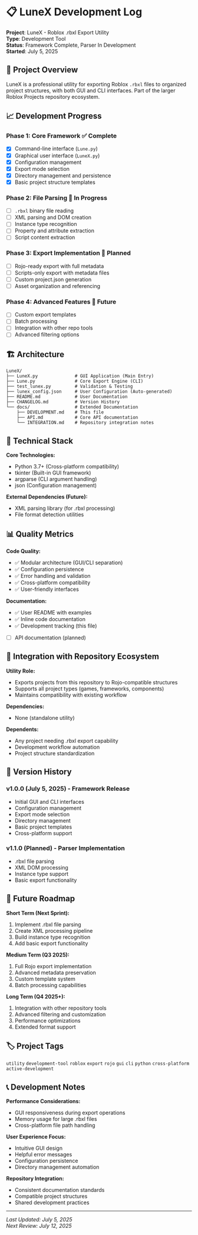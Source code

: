 # 📋 LuneX Development Log

**Project**: LuneX - Roblox .rbxl Export Utility  
**Type**: Development Tool  
**Status**: Framework Complete, Parser In Development  
**Started**: July 5, 2025  

## 🎯 Project Overview

LuneX is a professional utility for exporting Roblox `.rbxl` files to organized project structures, with both GUI and CLI interfaces. Part of the larger Roblox Projects repository ecosystem.

## 📈 Development Progress

### Phase 1: Core Framework ✅ Complete
- [x] Command-line interface (`Lune.py`)
- [x] Graphical user interface (`LuneX.py`)
- [x] Configuration management
- [x] Export mode selection
- [x] Directory management and persistence
- [x] Basic project structure templates

### Phase 2: File Parsing 🔄 In Progress
- [ ] `.rbxl` binary file reading
- [ ] XML parsing and DOM creation
- [ ] Instance type recognition
- [ ] Property and attribute extraction
- [ ] Script content extraction

### Phase 3: Export Implementation 📅 Planned
- [ ] Rojo-ready export with full metadata
- [ ] Scripts-only export with metadata files
- [ ] Custom project.json generation
- [ ] Asset organization and referencing

### Phase 4: Advanced Features 📅 Future
- [ ] Custom export templates
- [ ] Batch processing
- [ ] Integration with other repo tools
- [ ] Advanced filtering options

## 🏗️ Architecture

```
LuneX/
├── LuneX.py              # GUI Application (Main Entry)
├── Lune.py               # Core Export Engine (CLI)
├── test_lunex.py         # Validation & Testing
├── lunex_config.json     # User Configuration (Auto-generated)
├── README.md             # User Documentation
├── CHANGELOG.md          # Version History
└── docs/                 # Extended Documentation
    ├── DEVELOPMENT.md    # This file
    ├── API.md            # Core API documentation
    └── INTEGRATION.md    # Repository integration notes
```

## 🔧 Technical Stack

**Core Technologies:**
- Python 3.7+ (Cross-platform compatibility)
- tkinter (Built-in GUI framework)
- argparse (CLI argument handling)
- json (Configuration management)

**External Dependencies (Future):**
- XML parsing library (for .rbxl processing)
- File format detection utilities

## 📊 Quality Metrics

**Code Quality:**
- ✅ Modular architecture (GUI/CLI separation)
- ✅ Configuration persistence
- ✅ Error handling and validation
- ✅ Cross-platform compatibility
- ✅ User-friendly interfaces

**Documentation:**
- ✅ User README with examples
- ✅ Inline code documentation
- ✅ Development tracking (this file)
- [ ] API documentation (planned)

## 🎯 Integration with Repository Ecosystem

**Utility Role:**
- Exports projects from this repository to Rojo-compatible structures
- Supports all project types (games, frameworks, components)
- Maintains compatibility with existing workflow

**Dependencies:**
- None (standalone utility)

**Dependents:**
- Any project needing .rbxl export capability
- Development workflow automation
- Project structure standardization

## 📝 Version History

### v1.0.0 (July 5, 2025) - Framework Release
- Initial GUI and CLI interfaces
- Configuration management
- Export mode selection
- Directory management
- Basic project templates
- Cross-platform support

### v1.1.0 (Planned) - Parser Implementation
- .rbxl file parsing
- XML DOM processing
- Instance type support
- Basic export functionality

## 🔮 Future Roadmap

**Short Term (Next Sprint):**
1. Implement .rbxl file parsing
2. Create XML processing pipeline
3. Build instance type recognition
4. Add basic export functionality

**Medium Term (Q3 2025):**
1. Full Rojo export implementation
2. Advanced metadata preservation
3. Custom template system
4. Batch processing capabilities

**Long Term (Q4 2025+):**
1. Integration with other repository tools
2. Advanced filtering and customization
3. Performance optimizations
4. Extended format support

## 🏷️ Project Tags

`utility` `development-tool` `roblox` `export` `rojo` `gui` `cli` `python` `cross-platform` `active-development`

## 📞 Development Notes

**Performance Considerations:**
- GUI responsiveness during export operations
- Memory usage for large .rbxl files
- Cross-platform file path handling

**User Experience Focus:**
- Intuitive GUI design
- Helpful error messages
- Configuration persistence
- Directory management automation

**Repository Integration:**
- Consistent documentation standards
- Compatible project structures
- Shared development practices

---

*Last Updated: July 5, 2025*  
*Next Review: July 12, 2025*
